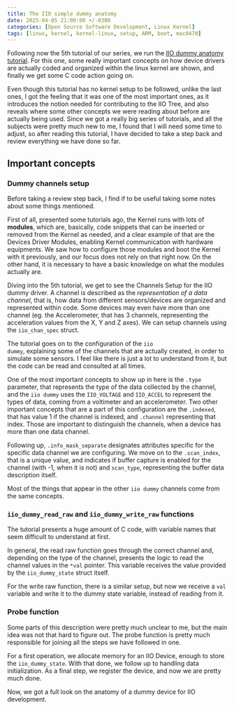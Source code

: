 ```yaml
---
title: The IIO simple dummy anatomy
date: 2025-04-05 21:00:00 +/-0300
categories: [Open Source Software Development, Linux Kernel]
tags: [linux, kernel, kernel-linux, setup, ARM, boot, mac0470]
---
```


Following now the 5th tutorial of our series, we run the [IIO dummy anatomy tutorial](https://flusp.ime.usp.br/iio/iio-dummy-anatomy/). For this one, some really important concepts on how device drivers are actually coded and organized within the linux kernel are shown, and finally we get some C code action going on.

Even though this tutorial has no kernel setup to be followed, unlike the last ones, I got the feeling that it was one of the most important ones, as it introduces the notion needed for contributing to the IIO Tree, and also reveals where some other concepts we were reading about before are actually being used. Since we got a really big series of tutorials, and all the subjects were pretty much new to me, I found that I will need some time to adjust, so after reading this tutorial, I have decided to take a step back and review everything we have done so far.

## Important concepts

### Dummy channels setup

Before taking a review step back, I find if to be useful taking some notes about some things mentioned.

First of all, presented some tutorials ago, the Kernel runs with lots of **modules**, which are, basically, code snippets that can be inserted or removed from the Kernel as needed, and a clear example of that are the Devices Driver Modules, enabling Kernel communication with hardware equipments. We saw how to configure those modules and boot the Kernel with it previously, and our focus does not rely on that right now. On the other hand, it is necessary to have a basic knowledge on what the modules actually are.

Diving into the 5th tutorial, we get to see the Channels Setup for the IIO dummy driver. A channel is described as the _representation of a data channel_, that is, how data from different sensors/devices are organized and represented within code. Some devices may even have more than one channel (eg. the Accelerometer, that has 3 channels, representing the acceleration values from the X, Y and Z axes). We can setup channels using the ```iio_chan_spec``` struct.

The tutorial goes on to the configuration of the <code>iio dummy</code>, explaining some of the channels that are actually created, in order to simulate some sensors. I feel like there is just a lot to understand from it, but the code can be read and consulted at all times. 

One of the most important concepts to show up in here is the ```.type``` parameter, that represents the type of the data collected by the channel, and the <code>iio dummy</code> uses the <code>IIO_VOLTAGE</code> and <code>IIO_ACCEL</code> to represent the types of data, coming from a voltimeter and an accelerometer. Two other important concepts that are a part of this configuration are the ```.indexed```, that has value 1 if the channel is indexed, and ```.channel``` representing that index. Those are important to distinguish the channels, when a device has more than one data channel. 

Following up, ```.info_mask_separate``` designates attributes specific for the specific data channel we are configuring. We move on to the ```.scan_index```, that is a unique value, and indicates if buffer capture is enabled for the channel (with -1, when it is not) and ```scan_type```, representing the buffer data description itself.

Most of the things that appear in the other <code>iio dummy</code> channels come from the same concepts.

### <code>iio_dummy_read_raw</code> and <code>iio_dummy_write_raw</code> functions

The tutorial presents a huge amount of C code, with variable names that seem difficult to understand at first. 

In general, the read raw function goes through the correct channel and, depending on the type of the channel, presents the logic to read the channel values in the ```*val``` pointer. This variable receives the value provided by the ```iio_dummy_state``` struct itself.

For the write raw function, there is a similar setup, but now we receive a ```val``` variable and write it to the dummy state variable, instead of reading from it.

### Probe function

Some parts of this description were pretty much unclear to me, but the main idea was not that hard to figure out. The probe function is pretty much responsible for joining all the steps we have followed in one.

For a first operation, we allocate memory for an IIO Device, enough to store the ```iio_dummy_state```. With that done, we follow up to handling data initialization. As a final step, we register the device, and now we are pretty much done.

Now, we got a full look on the anatomy of a dummy device for IIO development.